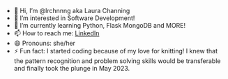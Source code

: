 - 👋 Hi, I’m @lrchnnng aka Laura Channing
- 👀 I’m interested in Software Development!
- 🌱 I’m currently learning Python, Flask MongoDB and MORE!
- 📫 How to reach me: [LinkedIn](http://linkedin.com/in/laura-channing-232200277)
- 😄 Pronouns: she/her
- ⚡ Fun fact: I started coding because of my love for knitting! I knew that the pattern recognition and problem solving skills would be transferable and finally took the plunge in May 2023.

<!---
lrchnnng/lrchnnng is a ✨ special ✨ repository because its `README.md` (this file) appears on your GitHub profile.
You can click the Preview link to take a look at your changes.
--->
